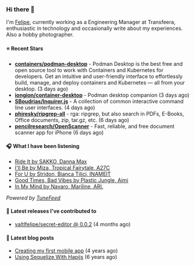 ### Hi there 👋

I'm [Felipe](https://felipevm.com), currently working as a Engineering Manager at Transfeera, enthusiastic in technology and occasionally write about my experiences. Also a hobby photographer.

#### ⭐ Recent Stars
- **[containers/podman-desktop](https://github.com/containers/podman-desktop)** - Podman Desktop is the best free and open source tool to work with Containers and Kubernetes for developers. Get an intuitive and user-friendly interface to effortlessly build, manage, and deploy containers and Kubernetes — all from your desktop. (3 days ago)
- **[iongion/container-desktop](https://github.com/iongion/container-desktop)** - Podman desktop companion (3 days ago)
- **[SBoudrias/Inquirer.js](https://github.com/SBoudrias/Inquirer.js)** - A collection of common interactive command line user interfaces. (4 days ago)
- **[phiresky/ripgrep-all](https://github.com/phiresky/ripgrep-all)** - rga: ripgrep, but also search in PDFs, E-Books, Office documents, zip, tar.gz, etc. (6 days ago)
- **[pencilresearch/OpenScanner](https://github.com/pencilresearch/OpenScanner)** - Fast, reliable, and free document scanner app for iPhone (6 days ago)

#### 🎧 What I have been listening
- [Ride It by SAKKO, Danna Max](https://open.spotify.com/track/37Wt5QGJvlow37dziZw4Y6)
- [I&#39;ll Be by Miza, Tropical Fairytale, A27C](https://open.spotify.com/track/3UdrpAyxPTPJ9ka48KjTKO)
- [For U by Stridon, Bianca Tilici, INAMEIT](https://open.spotify.com/track/14wfexPKUF2i9COScgNfnE)
- [Good Times, Bad Vibes by Plastic Jungle, Aimi](https://open.spotify.com/track/1ReEEd8Qq0fbiBNaY7aRGo)
- [In My Mind by Navaro, Mariline, ARI.](https://open.spotify.com/track/3vFMqJh6spfrNtY9GFMKG4)

_Powered by [TuneFeed](https://tunefeed.app?ref=valtlfelipe-gh-profile)_ 

#### 🚀 Latest releases I've contributed to


- [valtlfelipe/secret-editor @ 0.0.2](https://github.com/valtlfelipe/secret-editor/releases/tag/0.0.2) (4 months ago)

#### 📄 Latest blog posts
- [Creating my first mobile app](https://felipevm.com/posts/creating-my-first-mobile-app/) (4 years ago)
- [Using Sequelize With Hapijs](https://felipevm.com/posts/using-sequelize-with-hapijs/) (6 years ago)

